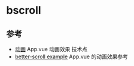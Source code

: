 # bscroll

## 参考

- [动画](https://cn.vuejs.org/v2/guide/transitions.html) App.vue 动画效果 技术点
- [better-scroll example](https://better-scroll.github.io/examples/#/) App.vue 的动画效果参考